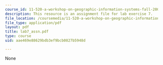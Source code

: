 ```yaml
---
course_id: 11-520-a-workshop-on-geographic-information-systems-fall-2005
description: This resource is an assignment file for lab exercise 7.
file_location: /coursemedia/11-520-a-workshop-on-geographic-information-systems-fall-2005/aae469e88629bdb3ef9bcb0827b5948d_lab7_assn.pdf
file_type: application/pdf
layout: pdf
title: lab7_assn.pdf
type: course
uid: aae469e88629bdb3ef9bcb0827b5948d

---
```

None